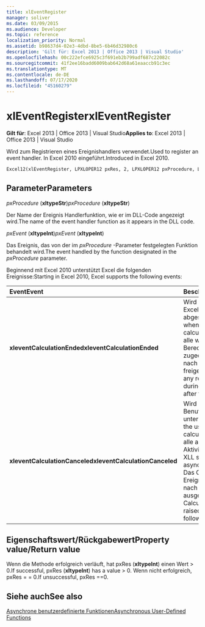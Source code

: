 ```yaml
---
title: xlEventRegister
manager: soliver
ms.date: 03/09/2015
ms.audience: Developer
ms.topic: reference
localization_priority: Normal
ms.assetid: b98637d4-02e3-4dbd-8be5-6b46d32980c6
description: 'Gilt für: Excel 2013 | Office 2013 | Visual Studio'
ms.openlocfilehash: 00c222efce6925c3f691eb2b799adf687c22082c
ms.sourcegitcommit: 41f2ee16badd6009bab642d68a61eaaccb91c3ec
ms.translationtype: MT
ms.contentlocale: de-DE
ms.lasthandoff: 07/17/2020
ms.locfileid: "45160279"
---
```

# <a name="xleventregister"></a><span data-ttu-id="f26c0-103">xlEventRegister</span><span class="sxs-lookup"><span data-stu-id="f26c0-103">xlEventRegister</span></span>

 <span data-ttu-id="f26c0-104">**Gilt für**: Excel 2013 | Office 2013 | Visual Studio</span><span class="sxs-lookup"><span data-stu-id="f26c0-104">**Applies to**: Excel 2013 | Office 2013 | Visual Studio</span></span> 
  
<span data-ttu-id="f26c0-105">Wird zum Registrieren eines Ereignishandlers verwendet.</span><span class="sxs-lookup"><span data-stu-id="f26c0-105">Used to register an event handler.</span></span> <span data-ttu-id="f26c0-106">In Excel 2010 eingeführt.</span><span class="sxs-lookup"><span data-stu-id="f26c0-106">Introduced in Excel 2010.</span></span>
  
```vb
Excel12(xlEventRegister, LPXLOPER12 pxRes, 2, LPXLOPER12 pxProcedure, LPXLOPER12 pxEvent);
```

## <a name="parameters"></a><span data-ttu-id="f26c0-107">Parameter</span><span class="sxs-lookup"><span data-stu-id="f26c0-107">Parameters</span></span>

 <span data-ttu-id="f26c0-108">_pxProcedure_ (**xltypeStr**)</span><span class="sxs-lookup"><span data-stu-id="f26c0-108">_pxProcedure_ (**xltypeStr**)</span></span>
  
<span data-ttu-id="f26c0-109">Der Name der Ereignis Handlerfunktion, wie er im DLL-Code angezeigt wird.</span><span class="sxs-lookup"><span data-stu-id="f26c0-109">The name of the event handler function as it appears in the DLL code.</span></span>
  
 <span data-ttu-id="f26c0-110">_pxEvent_ (**xltypeInt**)</span><span class="sxs-lookup"><span data-stu-id="f26c0-110">_pxEvent_ (**xltypeInt**)</span></span>
  
<span data-ttu-id="f26c0-111">Das Ereignis, das von der im _pxProcedure_ -Parameter festgelegten Funktion behandelt wird.</span><span class="sxs-lookup"><span data-stu-id="f26c0-111">The event handled by the function designated in the  _pxProcedure_ parameter.</span></span> 
  
<span data-ttu-id="f26c0-112">Beginnend mit Excel 2010 unterstützt Excel die folgenden Ereignisse:</span><span class="sxs-lookup"><span data-stu-id="f26c0-112">Starting in Excel 2010, Excel supports the following events:</span></span>
  
|<span data-ttu-id="f26c0-113">**Event**</span><span class="sxs-lookup"><span data-stu-id="f26c0-113">**Event**</span></span>|<span data-ttu-id="f26c0-114">**Beschreibung**</span><span class="sxs-lookup"><span data-stu-id="f26c0-114">**Description**</span></span>|
|:-----|:-----|
|<span data-ttu-id="f26c0-115">**xleventCalculationEnded**</span><span class="sxs-lookup"><span data-stu-id="f26c0-115">**xleventCalculationEnded**</span></span> <br/> |<span data-ttu-id="f26c0-116">Wird ausgelöst, wenn Excel eine Berechnung abgeschlossen hat.</span><span class="sxs-lookup"><span data-stu-id="f26c0-116">Raised when Excel completes a calculation.</span></span> <span data-ttu-id="f26c0-117">Sie können alle während der Berechnung zugeordneten Ressourcen nach diesem Ereignis freigeben.</span><span class="sxs-lookup"><span data-stu-id="f26c0-117">You can free any resources allocated during the calculation after this event.</span></span>  <br/> |
|<span data-ttu-id="f26c0-118">**xleventCalculationCanceled**</span><span class="sxs-lookup"><span data-stu-id="f26c0-118">**xleventCalculationCanceled**</span></span> <br/> |<span data-ttu-id="f26c0-119">Wird ausgelöst, wenn der Benutzer die Berechnung unterbricht.</span><span class="sxs-lookup"><span data-stu-id="f26c0-119">Raised when the user interrupts the calculation.</span></span> <span data-ttu-id="f26c0-120">Die XLL sollte alle asynchronen Aktivitäten beenden.</span><span class="sxs-lookup"><span data-stu-id="f26c0-120">The XLL should stop any asynchronous activities.</span></span> <span data-ttu-id="f26c0-121">Das CalculationEnded-Ereignis wird unmittelbar nach diesem Ereignis ausgelöst.</span><span class="sxs-lookup"><span data-stu-id="f26c0-121">The CalculationEnded event is raised immediately following this event.</span></span>  <br/> |
   
## <a name="property-valuereturn-value"></a><span data-ttu-id="f26c0-122">Eigenschaftswert/Rückgabewert</span><span class="sxs-lookup"><span data-stu-id="f26c0-122">Property value/Return value</span></span>

<span data-ttu-id="f26c0-123">Wenn die Methode erfolgreich verläuft, hat pxRes (**xltypeInt**) einen Wert > 0.</span><span class="sxs-lookup"><span data-stu-id="f26c0-123">If successful, pxRes (**xltypeInt**) has a value > 0.</span></span> <span data-ttu-id="f26c0-124">Wenn nicht erfolgreich, pxRes = = 0.</span><span class="sxs-lookup"><span data-stu-id="f26c0-124">If unsuccessful, pxRes ==0.</span></span>
  
## <a name="see-also"></a><span data-ttu-id="f26c0-125">Siehe auch</span><span class="sxs-lookup"><span data-stu-id="f26c0-125">See also</span></span>



[<span data-ttu-id="f26c0-126">Asynchrone benutzerdefinierte Funktionen</span><span class="sxs-lookup"><span data-stu-id="f26c0-126">Asynchronous User-Defined Functions</span></span>](asynchronous-user-defined-functions.md)


